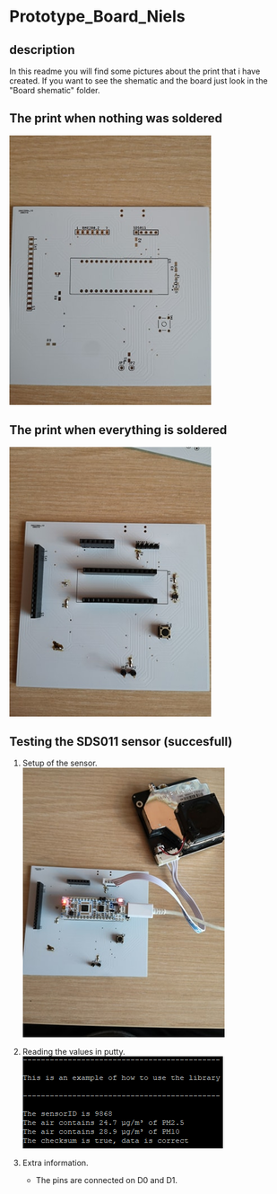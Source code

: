 # Prototype_Board_Niels

## description

In this readme you will find some pictures about the print that i have created.
If you want to see the shematic and the board just look in the "Board shematic" folder.

## The print when nothing was soldered

![print not soldered](/images/board_not_soldered.png)

## The print when everything is soldered

![print soldered](/images/board_soldered.png)

## Testing the SDS011 sensor (succesfull)

1. Setup of the sensor.
![setup SDS011](/images/setup_sensor_SDS011.png)

2. Reading the values in putty.
![putty SDS011](/images/putty_SDS011.png)

3. Extra information.
    * The pins are connected on D0 and D1.
